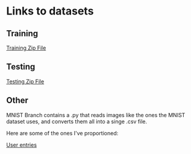 # Links to datasets

## Training

[Training Zip File](https://drive.google.com/file/d/1F8L21AVVZyl60fo1xwskTHIflG_rGtvm/view?usp=drive_link)

## Testing

[Testing Zip File](https://drive.google.com/file/d/1S7Lr6bR9T5WylrBIw-P8tT2t1e_3wDwv/view?usp=drive_link)

## Other

MNIST Branch contains a .py that reads images like the ones the MNIST dataset uses,
and converts them all into a singe .csv file. 

Here are some of the ones I've proportioned:

[User entries](https://drive.google.com/file/d/1C7TOnmeqmBT4vtNDyqm6WODWRFKYLT6R/view?usp=sharing)
